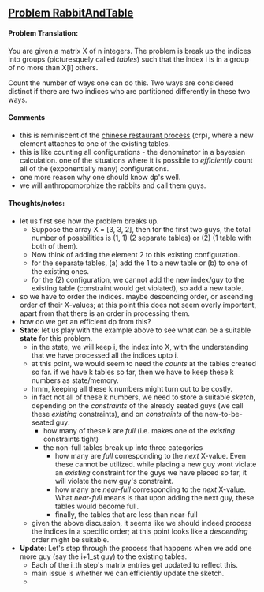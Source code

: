 ## [Problem RabbitAndTable](https://community.topcoder.com/stat?c=problem_statement&pm=14649)
#### Problem Translation:
You are given a matrix X of n integers. The problem is break up 
the indices into groups (picturesquely called _tables_) 
such that the index i is in a group of no more than X[i] others. 

Count the number of ways one can do this. Two ways are considered 
distinct if there are two indices who are partitioned differently
in these two ways.

#### Comments
- this is reminiscent of the [chinese restaurant process](https://en.wikipedia.org/wiki/Chinese_restaurant_process) (crp), 
where a new element attaches to one of the existing tables.
- this is like counting all configurations - the denominator in 
a bayesian calculation. one of the situations where it is possible
to _efficiently_ count all of the (exponentially many) 
configurations.
- one more reason why one should know dp's well.
- we will anthropomorphize the rabbits and call them guys.

#### Thoughts/notes:
- let us first see how the problem breaks up. 
    - Suppose the array 
    X = [3, 3, 2], then for the first two guys, the total number of
    possbilities is (1, 1) (2 separate tables) or (2) (1 table with 
    both of them). 
    - Now think of adding the element 2 to this existing configuration. 
    - for the separate tables, (a) add the 1 to a new table or (b) to one
    of the existing ones. 
    - for the (2) configuration, we cannot add the new index/guy to 
    the existing table (constraint would get violated), so add a new
    table. 
- so we have to order the indices. maybe descending order, or ascending
order of their X-values; at this point this does not seem overly
important, apart from that there is an order in processing them.
- how do we get an efficient dp from this?
- **State**: let us play with the example above to see what can be a suitable
**state** for this problem.
    - in the state, we will keep i, the index into X, with the 
    understanding that we have processed all the indices upto i.
    - at this point, we would seem to need the _counts_ at the tables 
    created so far. if we have k tables so far, then we have to 
    keep these k numbers as state/memory.
    - hmm, keeping all these k numbers might turn out to be 
    costly.
    - in fact not all of these k numbers, we need to store a
    suitable _sketch_, depending on the _constraints_ of the 
    already seated guys (we call these _existing_ constraints), 
    and on _constraints_ of the new-to-be-seated guy:
        - how many of these k are _full_ (i.e. makes one of the
        *existing* constraints tight)
        - the non-full tables break up into three categories
            - how many are _full_ 
            corresponding to the _next_ X-value. Even these cannot be
            utilized. while placing a new guy wont violate an
            _existing_ constraint for the guys we have placed so far,
            it will violate the new guy's constraint.
            - how many are _near-full_ corresponding to the 
             _next_ X-value. What _near-full_ means is that upon
             adding the next guy, these tables would become full.
            - finally, the tables that are less than near-full           
    - given the above discussion, it seems like we should indeed
    process the indices in a specific order; at this point looks like
    a _descending_ order might be suitable.
- **Update**: Let's step through the process that happens when we 
add one more guy (say the i+1_st guy) to the existing tables. 
    - Each of the i_th step's matrix entries get updated to 
    reflect this. 
    - main issue is whether we can efficiently update the sketch. 
    - 